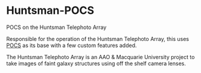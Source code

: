 # Huntsman-POCS
POCS on the Huntsman Telephoto Array

Responsible for the operation of the Huntsman Telephoto Array, this uses [POCS](https://github.com/panoptes/POCS) as its base with a few custom features added.

The Huntsman Telephoto Array is an AAO & Macquarie University project to take images of faint galaxy structures using off the shelf camera lenses.
